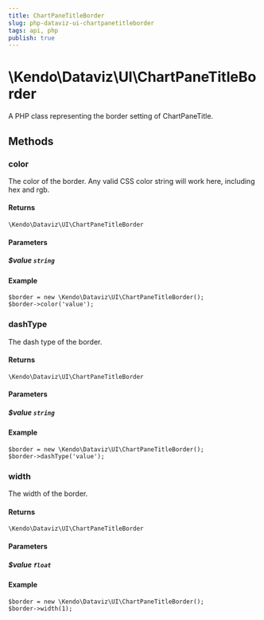 ```yaml
---
title: ChartPaneTitleBorder
slug: php-dataviz-ui-chartpanetitleborder
tags: api, php
publish: true
---
```


# \Kendo\Dataviz\UI\ChartPaneTitleBorder

A PHP class representing the border setting of ChartPaneTitle.


## Methods

### color
The color of the border. Any valid CSS color string will work here, including
hex and rgb.

#### Returns
`\Kendo\Dataviz\UI\ChartPaneTitleBorder`

#### Parameters

##### $value `string`



#### Example 
    $border = new \Kendo\Dataviz\UI\ChartPaneTitleBorder();
    $border->color('value');

### dashType
The dash type of the border.

#### Returns
`\Kendo\Dataviz\UI\ChartPaneTitleBorder`

#### Parameters

##### $value `string`



#### Example 
    $border = new \Kendo\Dataviz\UI\ChartPaneTitleBorder();
    $border->dashType('value');

### width
The width of the border.

#### Returns
`\Kendo\Dataviz\UI\ChartPaneTitleBorder`

#### Parameters

##### $value `float`



#### Example 
    $border = new \Kendo\Dataviz\UI\ChartPaneTitleBorder();
    $border->width(1);

